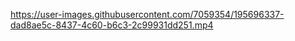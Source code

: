 

https://user-images.githubusercontent.com/7059354/195696337-dad8ae5c-8437-4c60-b6c3-2c99931dd251.mp4

